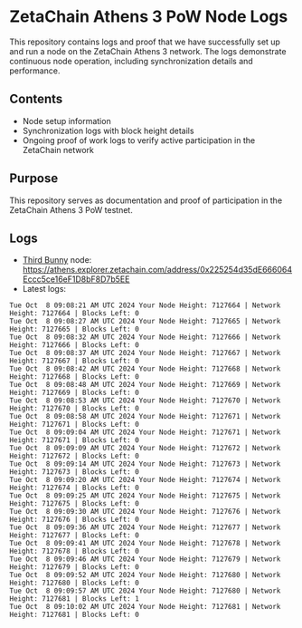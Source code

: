 # ZetaChain Athens 3 PoW Node Logs
This repository contains logs and proof that we have successfully set up and run a node on the ZetaChain Athens 3 network. The logs demonstrate continuous node operation, including synchronization details and performance.

## Contents
- Node setup information
- Synchronization logs with block height details
- Ongoing proof of work logs to verify active participation in the ZetaChain network

## Purpose
This repository serves as documentation and proof of participation in the ZetaChain Athens 3 PoW testnet.

## Logs

- [Third Bunny](https://thirdbunny.xyz/) node: https://athens.explorer.zetachain.com/address/0x225254d35dE666064Eccc5ce16eF1D8bF8D7b5EE
- Latest logs:
```
Tue Oct  8 09:08:21 AM UTC 2024 Your Node Height: 7127664 | Network Height: 7127664 | Blocks Left: 0
Tue Oct  8 09:08:27 AM UTC 2024 Your Node Height: 7127665 | Network Height: 7127665 | Blocks Left: 0
Tue Oct  8 09:08:32 AM UTC 2024 Your Node Height: 7127666 | Network Height: 7127666 | Blocks Left: 0
Tue Oct  8 09:08:37 AM UTC 2024 Your Node Height: 7127667 | Network Height: 7127667 | Blocks Left: 0
Tue Oct  8 09:08:42 AM UTC 2024 Your Node Height: 7127668 | Network Height: 7127668 | Blocks Left: 0
Tue Oct  8 09:08:48 AM UTC 2024 Your Node Height: 7127669 | Network Height: 7127669 | Blocks Left: 0
Tue Oct  8 09:08:53 AM UTC 2024 Your Node Height: 7127670 | Network Height: 7127670 | Blocks Left: 0
Tue Oct  8 09:08:58 AM UTC 2024 Your Node Height: 7127671 | Network Height: 7127671 | Blocks Left: 0
Tue Oct  8 09:09:04 AM UTC 2024 Your Node Height: 7127671 | Network Height: 7127671 | Blocks Left: 0
Tue Oct  8 09:09:09 AM UTC 2024 Your Node Height: 7127672 | Network Height: 7127672 | Blocks Left: 0
Tue Oct  8 09:09:14 AM UTC 2024 Your Node Height: 7127673 | Network Height: 7127673 | Blocks Left: 0
Tue Oct  8 09:09:20 AM UTC 2024 Your Node Height: 7127674 | Network Height: 7127674 | Blocks Left: 0
Tue Oct  8 09:09:25 AM UTC 2024 Your Node Height: 7127675 | Network Height: 7127675 | Blocks Left: 0
Tue Oct  8 09:09:30 AM UTC 2024 Your Node Height: 7127676 | Network Height: 7127676 | Blocks Left: 0
Tue Oct  8 09:09:36 AM UTC 2024 Your Node Height: 7127677 | Network Height: 7127677 | Blocks Left: 0
Tue Oct  8 09:09:41 AM UTC 2024 Your Node Height: 7127678 | Network Height: 7127678 | Blocks Left: 0
Tue Oct  8 09:09:46 AM UTC 2024 Your Node Height: 7127679 | Network Height: 7127679 | Blocks Left: 0
Tue Oct  8 09:09:52 AM UTC 2024 Your Node Height: 7127680 | Network Height: 7127680 | Blocks Left: 0
Tue Oct  8 09:09:57 AM UTC 2024 Your Node Height: 7127680 | Network Height: 7127681 | Blocks Left: 1
Tue Oct  8 09:10:02 AM UTC 2024 Your Node Height: 7127681 | Network Height: 7127681 | Blocks Left: 0
```
